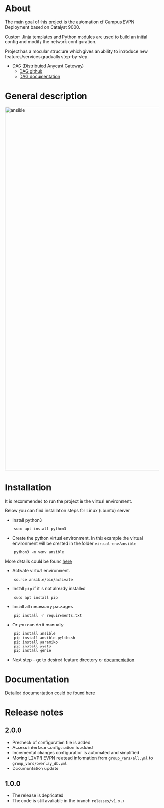 # About #

The main goal of this project is the automation of Campus EVPN Deployment based on Catalyst 9000.

Custom Jinja templates and Python modules are used to build an initial config and modify the network configuration.

Project has a modular structure which gives an ability to introduce new features/services gradually step-by-step.

* DAG (Distributed Anycast Gateway)
  * [DAG github](https://github.com/Cat9kEVPN/cat9k-evpn-ansible/tree/releases/v2.x.x/dag)
  * [DAG documentation](https://cat9k-evpn-ansible.readthedocs.io/en/latest/input_dag.html)

# General description #

<img width="1192" alt="ansible" src="https://user-images.githubusercontent.com/107021162/175528526-5d8b59ea-7f39-4d78-ac95-b08fed9ebbf6.png">

# Installation #

It is recommended to run the project in the virtual environment.

Below you can find installation steps for Linux (ubuntu) server

* Install python3
```
    sudo apt install python3
```
* Create the python virtual environment. In this example the virtual environment will be created in the folder ``virtual-env/ansible``
```
    python3 -m venv ansible
```

More details could be found [here](https://docs.python.org/3/library/venv.html)

* Activate virtual environment.
```
    source ansible/bin/activate
```
* Install ``pip`` if it is not already installed
```
    sudo apt install pip
```
* Install all necessary packages
```
    pip install -r requirements.txt
```
* Or you can do it manually
```
    pip install ansible
    pip install ansible-pylibssh
    pip install paramiko
    pip install pyats
    pip install genie
```
* Next step - go to desired feature directory or [documentation](https://cat9k-evpn-ansible.readthedocs.io)

# Documentation #

Detailed documentation could be found [here](https://cat9k-evpn-ansible.readthedocs.io)

# Release notes #

## 2.0.0 ##

* Precheck of configuration file is added
* Access interface configuration is added
* Incremental changes configuration is automated and simplified
* Moving L2VPN EVPN relatead information from ``group_vars/all.yml`` to ``group_vars/overlay_db.yml``
* Documentation update

## 1.0.0 ##

* The release is depricated
* The code is still avaliable in the branch ``releases/v1.x.x``

